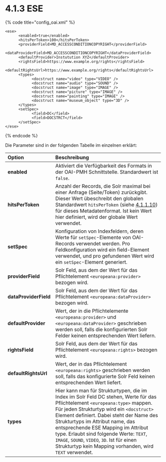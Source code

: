 # 4.1.3 ESE

{% code title="config\_oai.xml" %}
```markup
<ese>
      <enabled>true</enabled>
      <hitsPerToken>100</hitsPerToken>
      <providerField>MD_ACCESSCONDITIONCOPYRIGHT</providerField>
      <dataProviderField>MD_ACCESSCONDITIONCOPYRIGHT</dataProviderField>
      <defaultProvider>Instutution XYZ</defaultProvider>
      <rightsField>https://www.example.org/rights</rightsField>
      <defaultRightsUrl>https://www.example.org/rights</defaultRightsUrl>
      <types>
            <docstruct name="video" type="VIDEO" />
            <docstruct name="audio" type="SOUND" />
            <docstruct name="image" type="IMAGE" />
            <docstruct name="picture" type="IMAGE" />
            <docstruct name="painting" type="IMAGE" />
            <docstruct name="museum_object" type="3D" />
      </types>
      <setSpec>
            <field>DC</field>
            <field>DOCSTRCT</field>
      </setSpec>
</ese>
```
{% endcode %}

Die Parameter sind in der folgenden Tabelle im einzelnen erklärt: 

| Option  | Beschreibung |
| :--- | :--- |
| **enabled** | Aktiviert die Verfügbarkeit des Formats in der OAI-PMH Schnittstelle. Standardwert ist `false`. |
| **hitsPerToken** | Anzahl der Records, die Solr maximal bei einer Anfrage \(Seite/Token\) zurückgibt. Dieser Wert übeschreibt den globalen Standardwert `hitsPerToken` \(siehe [4.1.1.10](4.1.1.md#H4.1.10.Parameter:hitsPerToken)\) für dieses Metadatenformat. Ist kein Wert hier definiert, wird der globale Wert verwendet. |
| **setSpec** | Konfiguration von Indexfeldern, deren Werte für `setSpec`-Elemente von OAI-Records verwendet werden. Pro Feldkonfiguration wird ein field-Element verwendet, und pro gefundenen Wert wird ein `setSpec`-Element generiert. |
| **providerField** | Solr Feld, aus dem der Wert für das Pflichtelement `<europeana:provider>` bezogen wird. |
| **dataProviderField**  | Solr Feld, aus dem der Wert für das Pflichtelement `<europeana:dataProvider>` bezogen wird. |
| **defaultProvider**  | Wert, der in die Pflichtelemente `<europeana:provider>` und `<europeana:dataProvider>` geschrieben werden soll, falls die konfigurierten Solr Felder keinen entsprechenden Wert liefern. |
| **rightsField**  | Solr Feld, aus dem der Wert für das Pflichtelement `<europeana:rights>` bezogen wird. |
| **defaultRightsUrl**  | Wert, der in das Pflichtelement `<europeana:rights>` geschrieben werden soll, falls das konfigurierte Solr Feld keinen entsprechenden Wert liefert. |
| **types**  | Hier kann man für Strukturtypen, die im Index im Solr Feld DC stehen, Werte für das Pflichtelement `<europeana:type>` mappen. Für jeden Strukturtyp wird ein `<docstruct>` Element definiert. Dabei steht der Name des Strukturtyps im Attribut name, das entsprechende ESE Mapping im Attribut type. Erlaubt sind folgende Werte: `TEXT`, `IMAGE`, `SOUND`, `VIDEO`, `3D`. Ist für einen Strukturtyp kein Mapping vorhanden, wird `TEXT` verwendet. |



